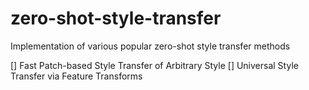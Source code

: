 # zero-shot-style-transfer
Implementation of various popular zero-shot style transfer methods

[] Fast Patch-based Style Transfer of Arbitrary Style
[] Universal Style Transfer via Feature Transforms
